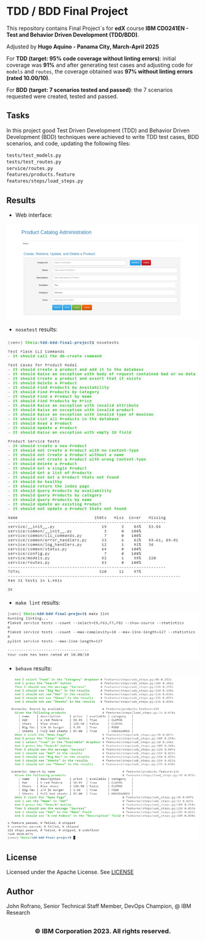 # TDD / BDD Final Project

This repository contains Final Project´s for **edX** course **IBM CD0241EN - Test and Behavior Driven Development (TDD/BDD)**.

Adjusted by **Hugo Aquino - Panama City, March-April 2025**

For **TDD (target: 95% code coverage without linting errors)**: initial coverage was **91%** and after generating test cases and adjusting code for `models` and `routes`, the coverage obtained was **97% without linting errors (rated 10.00/10)**.

For **BDD (target: 7 scenarios tested and passed)**: the 7 scenarios requested were created, tested and passed.

## Tasks

In this project good Test Driven Development (TDD) and Behavior Driven Development (BDD) techniques were achieved to write TDD test cases, BDD scenarios, and code, updating the following files:

```bash
tests/test_models.py
tests/test_routes.py
service/routes.py
features/products.feature
features/steps/load_steps.py
```

## Results

* Web interface:

![Web interface](images/home_page.png)

* `nosetest` results:

![nosetests](images/nosetests_results.JPG)

* `make lint` results:

![make lint](images/make_lint_results.JPG)

* `behave` results:

![behave](images/behave_results.JPG)

## License

Licensed under the Apache License. See [LICENSE](/LICENSE)

## Author

John Rofrano, Senior Technical Staff Member, DevOps Champion, @ IBM Research

## <h3 align="center"> © IBM Corporation 2023. All rights reserved. <h3/>
